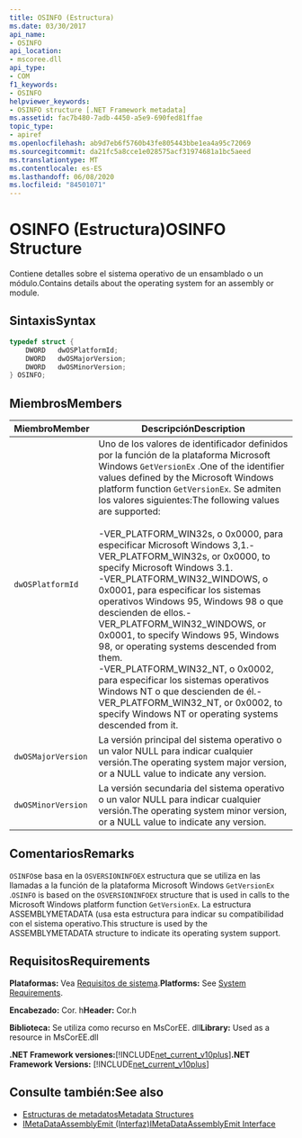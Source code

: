 ```yaml
---
title: OSINFO (Estructura)
ms.date: 03/30/2017
api_name:
- OSINFO
api_location:
- mscoree.dll
api_type:
- COM
f1_keywords:
- OSINFO
helpviewer_keywords:
- OSINFO structure [.NET Framework metadata]
ms.assetid: fac7b480-7adb-4450-a5e9-690fed81ffae
topic_type:
- apiref
ms.openlocfilehash: ab9d7eb6f5760b43fe805443bbe1ea4a95c72069
ms.sourcegitcommit: da21fc5a8cce1e028575acf31974681a1bc5aeed
ms.translationtype: MT
ms.contentlocale: es-ES
ms.lasthandoff: 06/08/2020
ms.locfileid: "84501071"
---
```

# <a name="osinfo-structure"></a><span data-ttu-id="cfd84-102">OSINFO (Estructura)</span><span class="sxs-lookup"><span data-stu-id="cfd84-102">OSINFO Structure</span></span>
<span data-ttu-id="cfd84-103">Contiene detalles sobre el sistema operativo de un ensamblado o un módulo.</span><span class="sxs-lookup"><span data-stu-id="cfd84-103">Contains details about the operating system for an assembly or module.</span></span>  
  
## <a name="syntax"></a><span data-ttu-id="cfd84-104">Sintaxis</span><span class="sxs-lookup"><span data-stu-id="cfd84-104">Syntax</span></span>  
  
```cpp  
typedef struct {  
    DWORD   dwOSPlatformId;  
    DWORD   dwOSMajorVersion;
    DWORD   dwOSMinorVersion;
} OSINFO;  
```  
  
## <a name="members"></a><span data-ttu-id="cfd84-105">Miembros</span><span class="sxs-lookup"><span data-stu-id="cfd84-105">Members</span></span>  
  
|<span data-ttu-id="cfd84-106">Miembro</span><span class="sxs-lookup"><span data-stu-id="cfd84-106">Member</span></span>|<span data-ttu-id="cfd84-107">Descripción</span><span class="sxs-lookup"><span data-stu-id="cfd84-107">Description</span></span>|  
|------------|-----------------|  
|`dwOSPlatformId`|<span data-ttu-id="cfd84-108">Uno de los valores de identificador definidos por la función de la plataforma Microsoft Windows `GetVersionEx` .</span><span class="sxs-lookup"><span data-stu-id="cfd84-108">One of the identifier values defined by the Microsoft Windows platform function `GetVersionEx`.</span></span> <span data-ttu-id="cfd84-109">Se admiten los valores siguientes:</span><span class="sxs-lookup"><span data-stu-id="cfd84-109">The following values are supported:</span></span><br /><br /> <span data-ttu-id="cfd84-110">-VER_PLATFORM_WIN32s, o 0x0000, para especificar Microsoft Windows 3,1.</span><span class="sxs-lookup"><span data-stu-id="cfd84-110">-   VER_PLATFORM_WIN32s, or 0x0000, to specify Microsoft Windows 3.1.</span></span><br /><span data-ttu-id="cfd84-111">-VER_PLATFORM_WIN32_WINDOWS, o 0x0001, para especificar los sistemas operativos Windows 95, Windows 98 o que descienden de ellos.</span><span class="sxs-lookup"><span data-stu-id="cfd84-111">-   VER_PLATFORM_WIN32_WINDOWS, or 0x0001, to specify Windows 95, Windows 98, or operating systems descended from them.</span></span><br /><span data-ttu-id="cfd84-112">-VER_PLATFORM_WIN32_NT, o 0x0002, para especificar los sistemas operativos Windows NT o que descienden de él.</span><span class="sxs-lookup"><span data-stu-id="cfd84-112">-   VER_PLATFORM_WIN32_NT, or 0x0002, to specify Windows NT or operating systems descended from it.</span></span>|  
|`dwOSMajorVersion`|<span data-ttu-id="cfd84-113">La versión principal del sistema operativo o un valor NULL para indicar cualquier versión.</span><span class="sxs-lookup"><span data-stu-id="cfd84-113">The operating system major version, or a NULL value to indicate any version.</span></span>|  
|`dwOSMinorVersion`|<span data-ttu-id="cfd84-114">La versión secundaria del sistema operativo o un valor NULL para indicar cualquier versión.</span><span class="sxs-lookup"><span data-stu-id="cfd84-114">The operating system minor version, or a NULL value to indicate any version.</span></span>|  
  
## <a name="remarks"></a><span data-ttu-id="cfd84-115">Comentarios</span><span class="sxs-lookup"><span data-stu-id="cfd84-115">Remarks</span></span>  
 <span data-ttu-id="cfd84-116">`OSINFO`se basa en la `OSVERSIONINFOEX` estructura que se utiliza en las llamadas a la función de la plataforma Microsoft Windows `GetVersionEx` .</span><span class="sxs-lookup"><span data-stu-id="cfd84-116">`OSINFO` is based on the `OSVERSIONINFOEX` structure that is used in calls to the Microsoft Windows platform function `GetVersionEx`.</span></span> <span data-ttu-id="cfd84-117">La estructura ASSEMBLYMETADATA (usa esta estructura para indicar su compatibilidad con el sistema operativo.</span><span class="sxs-lookup"><span data-stu-id="cfd84-117">This structure is used by the ASSEMBLYMETADATA structure to indicate its operating system support.</span></span>  
  
## <a name="requirements"></a><span data-ttu-id="cfd84-118">Requisitos</span><span class="sxs-lookup"><span data-stu-id="cfd84-118">Requirements</span></span>  
 <span data-ttu-id="cfd84-119">**Plataformas:** Vea [Requisitos de sistema](../../get-started/system-requirements.md).</span><span class="sxs-lookup"><span data-stu-id="cfd84-119">**Platforms:** See [System Requirements](../../get-started/system-requirements.md).</span></span>  
  
 <span data-ttu-id="cfd84-120">**Encabezado:** Cor. h</span><span class="sxs-lookup"><span data-stu-id="cfd84-120">**Header:** Cor.h</span></span>  
  
 <span data-ttu-id="cfd84-121">**Biblioteca:** Se utiliza como recurso en MsCorEE. dll</span><span class="sxs-lookup"><span data-stu-id="cfd84-121">**Library:** Used as a resource in MsCorEE.dll</span></span>  
  
 <span data-ttu-id="cfd84-122">**.NET Framework versiones:**[!INCLUDE[net_current_v10plus](../../../../includes/net-current-v10plus-md.md)]</span><span class="sxs-lookup"><span data-stu-id="cfd84-122">**.NET Framework Versions:** [!INCLUDE[net_current_v10plus](../../../../includes/net-current-v10plus-md.md)]</span></span>  
  
## <a name="see-also"></a><span data-ttu-id="cfd84-123">Consulte también:</span><span class="sxs-lookup"><span data-stu-id="cfd84-123">See also</span></span>

- [<span data-ttu-id="cfd84-124">Estructuras de metadatos</span><span class="sxs-lookup"><span data-stu-id="cfd84-124">Metadata Structures</span></span>](metadata-structures.md)
- [<span data-ttu-id="cfd84-125">IMetaDataAssemblyEmit (Interfaz)</span><span class="sxs-lookup"><span data-stu-id="cfd84-125">IMetaDataAssemblyEmit Interface</span></span>](imetadataassemblyemit-interface.md)
